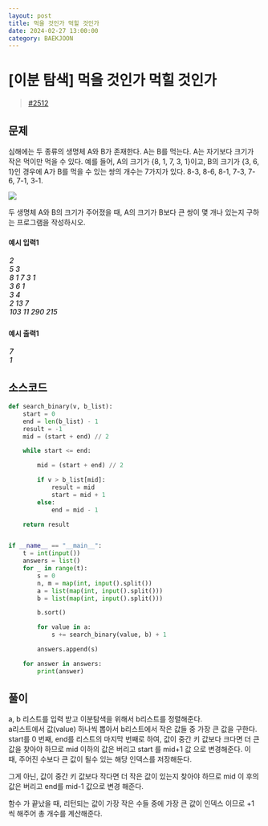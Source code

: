 ```yaml
---
layout: post
title: 먹을 것인가 먹힐 것인가
date: 2024-02-27 13:00:00
category: BAEKJOON
---
```


# [이분 탐색] 먹을 것인가 먹힐 것인가

> [#2512](https://www.acmicpc.net/problem/11659)

## 문제
심해에는 두 종류의 생명체 A와 B가 존재한다. A는 B를 먹는다. A는 자기보다 크기가 작은 먹이만 먹을 수 있다. 예를 들어, A의 크기가 {8, 1, 7, 3, 1}이고, B의 크기가 {3, 6, 1}인 경우에 A가 B를 먹을 수 있는 쌍의 개수는 7가지가 있다. 8-3, 8-6, 8-1, 7-3, 7-6, 7-1, 3-1.

<img src = "https://www.acmicpc.net/upload/images/ee(1).png" />


두 생명체 A와 B의 크기가 주어졌을 때, A의 크기가 B보다 큰 쌍이 몇 개나 있는지 구하는 프로그램을 작성하시오.

#### 예시 입력1

<h5 style = "margin-top:3px; margin-left:2px;font-weight:550">
2<br>
5 3<br>
8 1 7 3 1<br>
3 6 1<br>
3 4<br>
2 13 7<br>
103 11 290 215<br>
</h5>

#### 예시 출력1

<h5 style = "margin-top:3px; margin-left:2px; font-weight:550">
7<br>
1<br>
</h5>

## 소스코드

```python
def search_binary(v, b_list):
    start = 0
    end = len(b_list) - 1
    result = -1
    mid = (start + end) // 2

    while start <= end:

        mid = (start + end) // 2

        if v > b_list[mid]:
            result = mid
            start = mid + 1
        else:
            end = mid - 1

    return result


if __name__ == "__main__":
    t = int(input())
    answers = list()
    for _ in range(t):
        s = 0
        n, m = map(int, input().split())
        a = list(map(int, input().split()))
        b = list(map(int, input().split()))

        b.sort()

        for value in a:
            s += search_binary(value, b) + 1

        answers.append(s)

    for answer in answers:
        print(answer)
```

## 풀이
a, b 리스트를 입력 받고 이분탐색을 위해서 b리스트를 정렬해준다. 
<br>
a리스트에서 값(value) 하나씩 뽑아서 b리스트에서 작은 값들 중 가장 큰 값을 구한다. 
start를 0 번째, end를 리스트의 마지막 번째로 하여, 값이 중간 키 값보다 크다면 더 큰 값을 찾아야 하므로 mid 이하의 값은 버리고 start 를 mid+1 값 으로 변경해준다.
이 때, 주어진 수보다 큰 값이 될수 있는 해당 인덱스를 저장해둔다.

그게 아닌, 값이 중간 키 값보다 작다면 더 작은 값이 있는지 찾아야 하므로 mid 이 후의 값은 버리고 end를 mid-1 값으로 변경 해준다.

함수 가 끝났을 때, 리턴되는 값이 가장 작은 수들 중에 가장 큰 값이 인덱스 이므로 +1 씩 해주어 총 개수를 계산해준다. 



